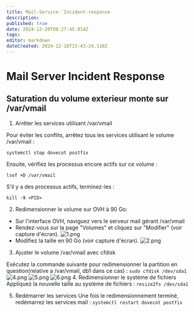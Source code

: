 ```yaml
---
title: Mail-Service-`Incident-response
description: 
published: true
date: 2024-12-20T08:27:45.014Z
tags: 
editor: markdown
dateCreated: 2024-12-18T15:43:24.118Z
---
```


# Mail Server Incident Response

## Saturation du volume exterieur monte sur /var/vmail

1. Arrêter les services utilisant /var/vmail

Pour éviter les conflits, arrêtez tous les services utilisant le volume /var/vmail :

```systemctl stop dovecot postfix```

Ensuite, vérifiez les processus encore actifs sur ce volume :

```lsof +D /var/vmail```

S'il y a des processus actifs, terminez-les :

```kill -9 <PID>```

2. Redimensionner le volume sur OVH à 90 Go:

- Sur l'interface OVH, naviguez vers le serveur mail gérant /var/vmail 
- Rendez-vous sur la page "Volumes" et cliquez sur "Modifier" (voir capture d'écran).
![1.png](/1.png)
- Modifiez la taille en 90 Go (voir capture d'écran).
![2.png](/2.png)
3. Ajuster le volume /var/vmail avec cfdisk

Exécutez la commande suivante pour redimensionner la partition en question(relative a /var/vmail, db1 dans ce cas) :
```sudo cfdisk /dev/sda1```
![4.png](/4.png)
![5.png](/5.png)
![6.png](/6.png)
4. Redimensionner le système de fichiers
Appliquez la nouvelle taille au système de fichiers :
```resize2fs /dev/sda1```

5. Redémarrer les services
Une fois le redimensionnement terminé, redémarrez les services mail :
```systemctl restart dovecot postfix```


